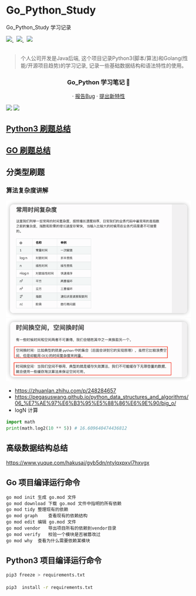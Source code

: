 # Go_Python_Study

Go_Python_Study 学习记录

<!-- PROJECT SHIELDS -->

<!-- PROJECT SHIELDS -->

<a href="https://github.com/hakusai22/Go_Python_Study/">
    <img src="https://img.shields.io/github/contributors/hakusai22/Go_Python_Study" >
</a>
&nbsp;
<a href="https://github.com/hakusai22/Go_Python_Study/">
    <img src="https://img.shields.io/github/forks/hakusai22/Go_Python_Study" >
</a>
&nbsp;
<a href="https://github.com/hakusai22/Go_Python_Study/">
    <img src="https://img.shields.io/github/stars/hakusai22/Go_Python_Study" >
</a>

<!-- PROJECT LOGO -->
<br />
<br />

> 个人公司开发是Java后端, 这个项目记录Python3(脚本/算法)和Golang(性能/开源项目趋势)的学习记录, 记录一些基础数据结构和语法特性的使用。

<p align="center">
    <a href="https://github.com/hakusai22/Go_Python_Study/">
    </a>
    <h3 align="center">Go_Python 学习笔记 🐙</h3>
  <p align="center">
    ·
    <a href="https://github.com/hakusai22/Go_Python_Study/issues">报告Bug</a>
    ·
    <a href="https://github.com/hakusai22/Go_Python_Study/issues">提出新特性</a>
  </p>


<img src="https://fastly.jsdelivr.net/gh/hakusai22/Go_Python_Study/al.png"/>
<img src="https://fastly.jsdelivr.net/gh/hakusai22/Go_Python_Study/code_language.png"/>

<!-- links -->

[your-project-path]:hakusai22/Go_Python_Study

[contributors-shield]: https://img.shields.io/github/contributors/hakusai22/Go_Python_Study.svg?style=for-the-badge

[contributors-url]: https://github.com/hakusai22/Go_Python_Study/graphs/contributors

[forks-shield]: https://img.shields.io/github/forks/hakusai22/Go_Python_Study.svg?style=for-the-badge

[forks-url]: https://github.com/hakusai22/Go_Python_Study/network/members

[stars-shield]: https://img.shields.io/github/stars/hakusai22/Go_Python_Study.svg?style=for-the-badge

[stars-url]: https://github.com/hakusai22/Go_Python_Study/stargazers

[issues-shield]: https://img.shields.io/github/issues/hakusai22/Go_Python_Study.svg?style=for-the-badge

[issues-url]: https://img.shields.io/github/issues/hakusai22/Go_Python_Study.svg

[license-shield]: https://img.shields.io/github/license/hakusai22/Go_Python_Study.svg?style=for-the-badge

[license-url]: https://github.com/hakusai22/Go_Python_Study/blob/master/LICENSE

[linkedin-shield]: https://img.shields.io/badge/-LinkedIn-black.svg?style=for-the-badge&logo=linkedin&colorB=555

[linkedin-url]: https://linkedin.com/in/xxxx


## [Python3 刷题总结](./Python3_README.md)
## [GO 刷题总结](./Go_README.md)

## 分类型刷题

### 算法复杂度讲解 
![img_1.png](img_1.png)
![img_2.png](img_2.png)
- https://zhuanlan.zhihu.com/p/248284657
- https://pegasuswang.github.io/python_data_structures_and_algorithms/06_%E7%AE%97%E6%B3%95%E5%88%86%E6%9E%90/big_o/
- logN 计算
```python
import math
print(math.log2(10 ** 5)) # 16.609640474436812
```

## 高级数据结构总结
https://www.yuque.com/hakusai/gyb5dn/ntylqxpxvl7hxvgx

## Go 项目编译运行命令
```bash
go mod init	生成 go.mod 文件
go mod download	下载 go.mod 文件中指明的所有依赖
go mod tidy	整理现有的依赖
go mod graph	查看现有的依赖结构
go mod edit	编辑 go.mod 文件
go mod vendor	导出项目所有的依赖到vendor目录
go mod verify	校验一个模块是否被篡改过
go mod why	查看为什么需要依赖某模块
```

## Python3 项目编译运行命令
```bash
pip3 freeze > requirements.txt   

pip3  install -r requirements.txt
```